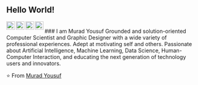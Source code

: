 ## Hello World!

<a href="https://twitter.com/ajaykhalsa_ak">
  <img align="left" alt="Ajay's Twitter" width="22px" src="https://cdn.jsdelivr.net/npm/simple-icons@v3/icons/twitter.svg" />
</a>
<a href="https://www.linkedin.com/in/muradyf/">
  <img align="left" alt="Murad's Linkedin" width="22px" src="https://cdn.jsdelivr.net/npm/simple-icons@v3/icons/linkedin.svg" />
</a>
<a href="https://github.com/muradyf">
  <img align="left" alt="Murad's Github" width="22px" src="https://cdn.jsdelivr.net/npm/simple-icons@v3/icons/github.svg" />
</a>
<a href="https://www.youtube.com/c/perseusss">
  <img align="left" alt="Murad's YouTube" width="22px" src="https://cdn.jsdelivr.net/npm/simple-icons@3.2.0/icons/youtube.svg" />
</a>
<br />
### I am Murad Yousuf
Grounded and solution-oriented Computer Scientist and Graphic Designer with a wide variety of professional experiences. Adept at motivating self and others. Passionate about Artificial Intelligence, Machine Learning, Data Science, Human-Computer Interaction, and educating the next generation of technology users and innovators.

⭐️ From [Murad Yousuf](https://github.com/muradyf)
